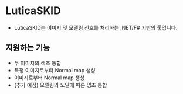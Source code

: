﻿# LuticaSKID
- LuticaSKID는 이미지 및 모델링 신호를 처리하는 .NET/F# 기반의 툴입니다. 


## 지원하는 기능
- 두 이미지의 색조 통합
- 특정 이미지로부터 Normal map 생성
- 이미지로부터 Normal map 생성
- (추가 예정) 모델링의 노말에 따른 명조 통합 